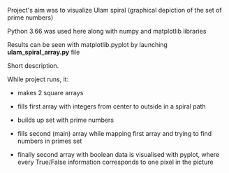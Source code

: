 Project's aim was to visualize Ulam spiral (graphical depiction of the set of prime numbers)

Python 3.66 was used here along with numpy and matplotlib libraries


Results can be seen with matplotlib.pyplot by launching <b>ulam_spiral_array.py</b> file


Short description.

While project runs, it:

 - makes 2 square arrays

 - fills first array with integers from center to outside in a spiral path

 - builds up set with prime numbers

 - fills second (main) array while mapping first array and trying to find numbers in primes set

 - finally second array with boolean data is visualised with pyplot, where every True/False information 
   corresponds to one pixel in the picture